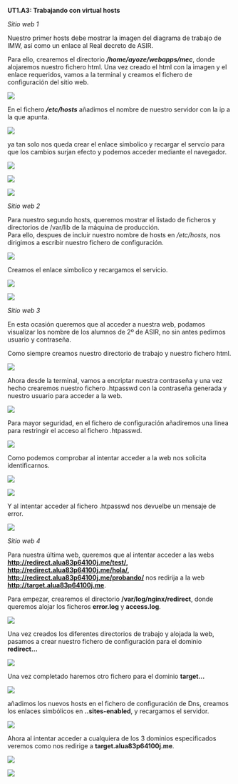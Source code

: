 **UT1.A3: Trabajando con virtual hosts**

*Sitio web 1*

Nuestro primer hosts debe mostrar la imagen del diagrama de trabajo de IMW, así como un enlace al Real decreto de ASIR.

Para ello, crearemos el directorio ***/home/ayoze/webapps/mec***, donde alojaremos nuestro fichero html.
Una vez creado el html con la imagen y el enlace requeridos, vamos a la terminal y creamos el fichero de configuración del sitio web.

![](./img/10.JPG)

En el fichero ***/etc/hosts*** añadimos el nombre de nuestro servidor con la ip a la que apunta.

![](./img/11.JPG)

ya tan solo nos queda crear el enlace simbolico y recargar el servcio para que los cambios surjan efecto y podemos acceder mediante el navegador.

![](./img/12.JPG)

![](./img/13.JPG)

![](./img/14.JPG)

*Sitio web 2*

Para nuestro segundo hosts, queremos mostrar el listado de ficheros y directorios de /var/lib de la máquina de producción.     
Para ello, despues de incluir nuestro nombre de hosts en */etc/hosts*,  nos dirigimos a escribir nuestro fichero de configuración.

![](./img/21.JPG)

Creamos el enlace simbolico y recargamos el servicio.

![](./img/22.JPG)

![](./img/25.JPG)

*Sitio web 3*

En esta ocasión queremos que al acceder a nuestra web, podamos visualizar los nombre de los alumnos de 2º de ASIR, no sin antes pedirnos usuario y contraseña.

Como siempre creamos nuestro directorio de trabajo y nuestro fichero html.

![](./img/30.JPG)

Ahora desde la terminal, vamos a encriptar nuestra contraseña y una vez hecho crearemos nuestro fichero .htpasswd con la contraseña generada y nuestro usuario para acceder a la web.

![](./img/31.JPG)

Para mayor seguridad, en el fichero de configuración añadiremos una linea para restringir el acceso al fichero .htpasswd.

![](./img/45.JPG)

Como podemos comprobar al intentar acceder a la web nos solicita identificarnos.

![](./img/42.JPG)

![](./img/43.JPG)

Y al intentar acceder al fichero .htpasswd nos devuelbe un mensaje de error.

![](./img/44.JPG)

*Sitio web 4*

Para nuestra última web, queremos que al intentar acceder a las webs **http://redirect.alua83p64100j.me/test/, http://redirect.alua83p64100j.me/hola/, http://redirect.alua83p64100j.me/probando/** nos redirija a la web **http://target.alua83p64100j.me**.

Para empezar, crearemos el directorio **/var/log/nginx/redirect**, donde queremos alojar los ficheros **error.log** y **access.log**.

![](./img/50.JPG)

Una vez creados los diferentes directorios de trabajo y alojada la web, pasamos a crear nuestro fichero de configuración para el dominio **redirect...**

![](./img/60.JPG)

Una vez completado haremos otro fichero para el dominio **target...**

![](./img/61.JPG)

añadimos los nuevos hosts en el fichero de configuración de Dns, creamos los enlaces simbólicos en **..sites-enabled**, y recargamos el servidor.

![](./img/62.JPG)

Ahora al intentar acceder a cualquiera de los 3 dominios especificados veremos como nos redirige a **target.alua83p64100j.me**.

![](./img/63.JPG)

![](./img/64.JPG)
